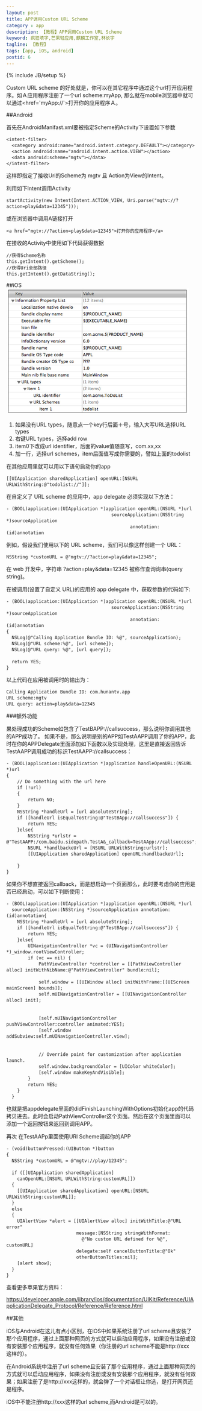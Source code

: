```yaml
---
layout: post
title: APP调用Custom URL Scheme
category : app
description: 【教程】APP调用Custom URL Scheme
keyword: 疯狂填字,芒果轻应用,麒麟工作室,林长宇
tagline: 【教程】
tags: [app, iOS, android]
postid: 6
---
```

{% include JB/setup %}

Custom URL scheme 的好处就是，你可以在其它程序中通过这个url打开应用程序。如Ａ应用程序注册了一个url scheme:myApp,  那么就在mobile浏览器中就可以通过<href='myApp://'>打开你的应用程序Ａ。

##Android

首先在AndroidManifast.xml要被指定Scheme的Activity下设置如下参数

    <intent-filter>  
      <category android:name="android.intent.category.DEFAULT"></category>  
      <action android:name="android.intent.action.VIEW"></action>  
      <data android:scheme="mgtv"></data>  
    </intent-filter>  

这样即指定了接收Uri的Scheme为 mgtv 且 Action为View的Intent。


利用如下Intent调用Activity

    startActivity(new Intent(Intent.ACTION_VIEW, Uri.parse("mgtv://?action=play&data=12345")));

或在浏览器中调用A链接打开

    <a href="mgtv://?action=play&data=12345">打开你的应用程序</a>

在接收的Activity中使用如下代码获得数据

    //获得Scheme名称  
    this.getIntent().getScheme();
    //获得Uri全部路径
    this.getIntent().getDataString();

##iOS
<img src="/images/xcodeurlscheme.jpg">

1.  如果没有URL types，随意点一个key行后面＋号，输入大写URL选择URL types
2.  右键URL types，选择add row
3.  item0下改成url identifier，后面的value值随意写，com.xx,xx
4.  加一行，选择url schemes，item后面值写成你需要的，譬如上面的todolist

在其他应用里就可以用以下语句启动你的app

    [[UIApplication sharedApplication] openURL:[NSURL URLWithString:@"todolist://"]];

在自定义了 URL scheme 的应用中，app delegate 必须实现以下方法：

    - (BOOL)application:(UIApplication *)application openURL:(NSURL *)url
                                           sourceApplication:(NSString *)sourceApplication
                                                  annotation:(id)annotation

例如，假设我们使用以下的 URL scheme，我们可以像这样创建一个 URL：

    NSString *customURL = @"mgtv://?action=play&data=12345";

在 web 开发中，字符串 ?action=play&data=12345 被称作查询询串(query string)。

在被调用(设置了自定义 URL)的应用的 app delegate 中，获取参数的代码如下:

    - (BOOL)application:(UIApplication *)application openURL:(NSURL *)url
                                           sourceApplication:(NSString *)sourceApplication
                                                  annotation:(id)annotation
    {
      NSLog(@"Calling Application Bundle ID: %@", sourceApplication);
      NSLog(@"URL scheme:%@", [url scheme]);
      NSLog(@"URL query: %@", [url query]);

      return YES;
    }

以上代码在应用被调用时的输出为：

    Calling Application Bundle ID: com.hunantv.app
    URL scheme:mgtv
    URL query: action=play&data=12345

###额外功能

果处理成功的Scheme如包含了TestBAPP://callsuccess，那么说明你调用其他的APP成功了。
如果不是，那么说明是别的APP如TestAAPP调用了你的APP，此时在你的APPDelegate里面添加如下函数以及实现处理，这里是直接返回告诉TestAAPP调用成功的标识TestAAPP://callsuccess：


    - (BOOL)application:(UIApplication *)application handleOpenURL:(NSURL *)url  
    {  
        // Do something with the url here  
        if (!url)  
        {  
            return NO;  
        }  
        NSString *handleUrl = [url absoluteString];  
        if ([handleUrl isEqualToString:@"TestBApp://callsuccess"]) {  
            return YES;  
        }else{  
            NSString *urlstr = @"TestAAPP:/com.baidu.sidepath.TestA&_callback=TestAApp://callsuccess";  
            NSURL *handlbackeUrl = [NSURL URLWithString:urlstr];  
            [[UIApplication sharedApplication] openURL:handlbackeUrl];  

        }
    }  

如果你不想直接返回callback，而是想启动一个页面那么，此时要考虑你的应用是否已经启动，可以如下判断使用：

    - (BOOL)application:(UIApplication *)application openURL:(NSURL *)url  
      sourceApplication:(NSString *)sourceApplication annotation:(id)annotation{  
        NSString *handleUrl = [url absoluteString];  
        if ([handleUrl isEqualToString:@"TestBApp://callsuccess"]) {  
            return YES;  
        }else{  
            UINavigationController *vc = (UINavigationController *)_window.rootViewController;  
            if (vc == nil) {  
                PathViewController *controller = [[PathViewController alloc] initWithNibName:@"PathViewController" bundle:nil];  

                self.window = [[UIWindow alloc] initWithFrame:[[UIScreen mainScreen] bounds]];  
                self.mUINavigationController = [[UINavigationController alloc] init];  


                [self.mUINavigationController pushViewController:controller animated:YES];  
                [self.window addSubview:self.mUINavigationController.view];  


                // Override point for customization after application launch.  
                self.window.backgroundColor = [UIColor whiteColor];  
                [self.window makeKeyAndVisible];  
            }  
            return YES;  
        }
      }

也就是把appdelegate里面的didFinishLaunchingWithOptions初始化app的代码拷贝进去。此时会启动PathViewController这个页面。然后在这个页面里面可以添加一个返回按钮来返回到调用APP。

再次 在TestAAPp里面使用URl Scheme调起你的APP

    - (void)buttonPressed:(UIButton *)button
    {
      NSString *customURL = @"mgtv://play/12345";

      if ([[UIApplication sharedApplication]
        canOpenURL:[NSURL URLWithString:customURL]])
      {
        [[UIApplication sharedApplication] openURL:[NSURL URLWithString:customURL]];
      }
      else
      {
        UIAlertView *alert = [[UIAlertView alloc] initWithTitle:@"URL error"
                              message:[NSString stringWithFormat:
                                @"No custom URL defined for %@", customURL]
                              delegate:self cancelButtonTitle:@"Ok"
                              otherButtonTitles:nil];
        [alert show];
      }
    }

查看更多苹果官方资料：

<https://developer.apple.com/library/ios/documentation/UIKit/Reference/UIApplicationDelegate_Protocol/Reference/Reference.html>


##其他

iOS与Android在这儿有点小区别，在iOS中如果系统注册了url scheme且安装了那个应用程序，通过上面那种网页的方式就可以启动应用程序，如果没有注册或没有安装那个应用程序，就没有任何效果（你注册的url scheme不能是http://xxx 这样的）。

在Android系统中注册了url scheme且安装了那个应用程序，通过上面那种网页的方式就可以启动应用程序，如果没有注册或没有安装那个应用程序，就没有任何效果；如果注册了是http://xxx这样的，就会弹了一个对话框让你选，是打开网页还是程序。

iOS中不能注册http://xxx这样的url scheme,而Android是可以的。
